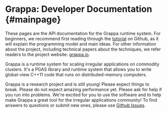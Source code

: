 Grappa: Developer Documentation    {#mainpage}
===========================
These pages are the API documentation for the Grappa runtime system. For beginners, we recommend first reading through the [tutorial](https://github.com/uwsampa/grappa/blob/master/doc/tutorial/tutorial.md) on Github, as it will explain the programming model and main ideas. For other information about the project, including technical papers about the techniques, we refer readers to the project website: [grappa.io](http://grappa.io).

Grappa is a runtime system for scaling irregular applications on commodity clusters. It's a PGAS library and runtime system that allows you to write global-view C++11 code that runs on distributed-memory computers.

Grappa is a research project and is still young! Please expect things to break. Please do not expect amazing performance yet. Please ask for help if you run into problems. We're excited for you to use the software and to help make Grappa a great tool for the irregular applications community! To find answers to questions or submit new ones, please use [Github Issues](https://github.com/uwsampa/grappa/issues).
